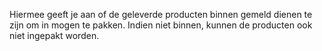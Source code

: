 Hiermee geeft je aan of de geleverde producten binnen gemeld dienen te zijn om in mogen te pakken. Indien niet binnen, kunnen de producten ook niet ingepakt worden.